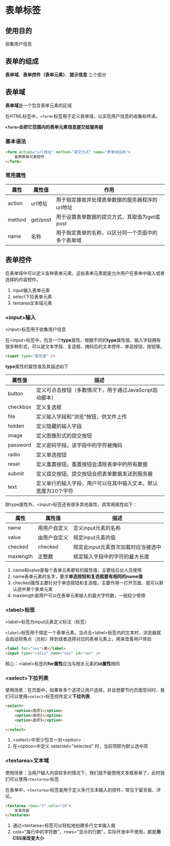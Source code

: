 # 表单标签

## 使用目的

收集用户信息

## 表单的组成

**表单域**、**表单控件（表单元素）**、**提示信息** 三个部分

## 表单域

**表单域**是一个包含表单元素的区域

在HTML标签中，`<form>`标签用于定义表单域，以实现用户信息的收集和传递。

**`<form>`会把它范围内的表单元素信息提交给服务器**

### 基本语法

```html
<form action="url地址" method="提交方式" name="表单域名称">
    各种表单元素控件
</form>
```

### 常用属性

| 属性   | 属性值   | 作用                                               |
| ------ | -------- | -------------------------------------------------- |
| action | url地址  | 用于指定接收并处理表单数据的服务器程序的url地址    |
| method | get/post | 用于设置表单数据的提交方式，其取值为get或post      |
| name   | 名称     | 用于指定表单的名称，以区分同一个页面中的多个表单域 |

## 表单控件

在表单域中可以定义各种表单元素，这些表单元素就是允许用户在表单中输入或者选择的内容控件。

1. input输入表单元素
2. select下拉表单元素
3. textarea文本域元素

### \<input>输入

\<input>标签用于收集用户信息

在\<input>标签中，包含一个**type**属性，根据不同的**type**属性值，输入字段拥有很多种形式，可以是文本字段、复选框、掩码后的文本控件、单选按钮、按钮等。

```html
<input type="属性值" />
```

**type**属性的属性值及其描述如下

| 属性值   | 描述                                                         |
| -------- | ------------------------------------------------------------ |
| button   | 定义可点击按钮（多数情况下，用于通过JavaScript启动脚本）     |
| checkbox | 定义复选框                                                   |
| file     | 定义输入字段和“浏览”按钮，供文件上传                         |
| hidden   | 定义隐藏的输入字段                                           |
| image    | 定义图像形式的提交按钮                                       |
| password | 定义密码字段。该字段中的字符被掩码                           |
| radio    | 定义单选按钮                                                 |
| reset    | 定义重置按钮。重置按钮会清除表单中的所有数据                 |
| submit   | 定义提交按钮。提交按钮会把表单数据发送到服务器               |
| text     | 定义单行的输入字段，用户可以在其中输入文本。默认宽度为20个字符 |

除type属性外，\<input>标签还有很多其他属性，其常用属性如下：

| 属性      | 属性值       | 描述                                |
| --------- | ------------ | ----------------------------------- |
| name      | 用用户自定义 | 定义input元素的名称                 |
| value     | 由用户自定义 | 规定input元素的值                   |
| checked   | checked      | 规定此input元素首次加载时应当被选中 |
| maxlength | 正整数       | 规定输入字段中的字符的最大长度      |

1. name和valve是每个表单元素都有的属性值，主要给后台人员使用
2. name表单元素的名字，要求**单选按钮和复选框要有相同的name值**
3. checked属性主要针对于单选按钮和复选框，主要作用一打开页面，就可以默认选中某个表单元素
4. maxlength是用户可以在表单元素输入的最大字符数，一般较少使用

### \<label>标签

\<label>标签为input元素定义标注（标签）

`<label>`标签用于绑定一个表单元素，当点击\<label>标签内的文本时，浏览器就会自动将焦点（光标）转到或者选择对应的表单元素上，用来改善用户体验

```html
<label for="sex">男</label>
<input type="radio" name="sex" id="sex" />
```

核心：\<label>标签的**for属性**应当与相关元素的**id属性**相同

### \<select>下拉列表

使用场景：在页面中，如果有多个选项让用户选择，并且想要节约页面空间时，我们可以使用`<select>`标签控件定义**下拉列表**

```html
<select>
    <option>选项1</option>
    <option>选项2</option>
    <option>选项3</option>
    ...
</select>
```

1. \<select>中至少包含一对\<option>
2. 在\<option>中定义 selected="selected" 时，当前项即为默认选中项

### \<textarea>文本域

使用场景：当用户输入内容较多的情况下，我们就不能使用文本框表单了，此时我们可以使用`<textarea>`标签

在表单中，`<textarea>`标签是用于定义多行文本输入的控件，常见于留言板、评论。

```html
<textarea rows="3" cols="20">
    文本内容
</textarea>
```

1. 通过\<textarea>标签可以轻松地创建多行文本输入框
2. cols="每行中的字符数"，rows="显示的行数"，实际开发中不使用，都是**用CSS来改变大小**